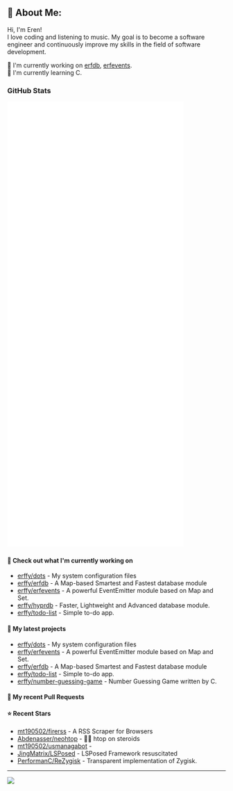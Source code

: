 ## 💫 About Me:
Hi, I'm Eren!<br>
I love coding and listening to music. My goal is to become a software engineer and continuously improve my skills in the field of software development.

📝 I'm currently working on [erfdb](https://github.com/erffy/erfdb), [erfevents](https://github.com/erffy/erfevents). <br>
🌱 I'm currently learning C. <br>

### GitHub Stats

<p align="left"><img src="https://raw.githubusercontent.com/erffy/erffy/main/github-metrics.svg" /></p>

#### 👷 Check out what I'm currently working on

- [erffy/dots](https://github.com/erffy/dots) - My system configuration files
- [erffy/erfdb](https://github.com/erffy/erfdb) - A Map-based Smartest and Fastest database module
- [erffy/erfevents](https://github.com/erffy/erfevents) - A powerful EventEmitter module based on Map and Set.
- [erffy/hyprdb](https://github.com/erffy/hyprdb) - Faster, Lightweight and Advanced database module.
- [erffy/todo-list](https://github.com/erffy/todo-list) - Simple to-do app.
#### 🌱 My latest projects

- [erffy/dots](https://github.com/erffy/dots) - My system configuration files
- [erffy/erfevents](https://github.com/erffy/erfevents) - A powerful EventEmitter module based on Map and Set.
- [erffy/erfdb](https://github.com/erffy/erfdb) - A Map-based Smartest and Fastest database module
- [erffy/todo-list](https://github.com/erffy/todo-list) - Simple to-do app.
- [erffy/number-guessing-game](https://github.com/erffy/number-guessing-game) - Number Guessing Game written by C.
#### 🔨 My recent Pull Requests

#### ⭐ Recent Stars

- [mt190502/firerss](https://github.com/mt190502/firerss) - A RSS Scraper for Browsers
- [Abdenasser/neohtop](https://github.com/Abdenasser/neohtop) - 💪🏻 htop on steroids
- [mt190502/usmanagabot](https://github.com/mt190502/usmanagabot) - 
- [JingMatrix/LSPosed](https://github.com/JingMatrix/LSPosed) - LSPosed Framework resuscitated
- [PerformanC/ReZygisk](https://github.com/PerformanC/ReZygisk) - Transparent implementation of Zygisk.

---
[![](https://visitcount.itsvg.in/api?id=erffy&icon=5&color=13)](https://visitcount.itsvg.in)
